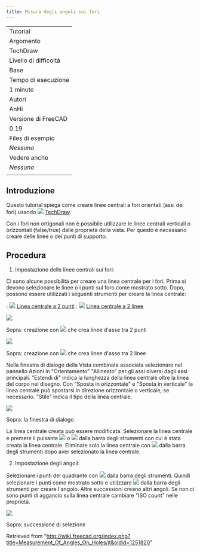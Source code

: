```yaml
---
title: Misura degli angoli sui fori
---
```

|  |
| --- |
| Tutorial |
| Argomento |
| TechDraw |
| Livello di difficoltà |
| Base |
| Tempo di esecuzione |
| 1 minute |
| Autori |
| AnHi |
| Versione di FreeCAD |
| 0.19 |
| Files di esempio |
| *Nessuno* |
| Vedere anche |
| *Nessuno* |
|  |

## Introduzione

Questo tutorial spiega come creare linee centrali a fori orientati (assi dei fori) usando ![](/images/Workbench_TechDraw.svg) [TechDraw](/TechDraw_Workbench/it "TechDraw Workbench/it").

Con i fori non ortigonali non è possibile utilizzare le linee centrali verticali o orizzontali (false/true) dalle proprietà della vista. Per questo è necessario creare delle linee o dei punti di supporto.

## Procedura

1. Impostazione delle linee centrali sui fori:

Ci sono alcune possibilità per creare una linea centrale per i fori.
Prima si devono selezionare le linee o i punti sul foro come mostrato sotto. Dopo, possono essere utilizzati i seguenti strumenti per creare la linea centrale:

:   ![](/images/TechDraw_2PointCenterLine.svg) [Linea centrale a 2 punti](/TechDraw_2PointCenterLine/it "TechDraw 2PointCenterLine/it")
:   ![](/images/TechDraw_2LineCenterLine.svg) [Linea centrale a 2 linee](/TechDraw_2LineCenterLine/it "TechDraw 2LineCenterLine/it")

![](/images/TechDraw_Tutorial_2PointCenterLine_example.png)

Sopra: creazione con ![](/images/TechDraw_2PointCenterLine.svg) che crea linee d'asse tra 2 punti

![](/images/TechDraw_Tutorial_2LineCenterLine_example.png)

Sopra: creazione con ![](/images/TechDraw_2LineCenterLine.svg) che crea linee d'asse tra 2 linee

Nella finestra di dialogo della Vista combinata associata selezionare nel pannello Azioni in "Orientamento" "Allineato" per gli assi diversi dagli assi principali. "Estendi di" indica la lunghezza della linea centrale oltre la linea del corpo nel disegno. Con "Sposta in orizzontale" e "Sposta in verticale" la linea centrale può spostarsi in direzione orizzontale o verticale, se necessario. "Stile" indica il tipo della linea centrale.

![](/images/Create-Center-Line3P.JPG)

Sopra: la finestra di dialogo

La linea centrale creata può essere modificata. Selezionare la linea centrale e premere il pulsante ![](/images/TechDraw_2LineCenterLine.svg) o ![](/images/TechDraw_2PointCenterLine.svg) dalla barra degli strumenti con cui è stata creata la linea centrale. Eliminare solo la linea centrale con ![](/images/TechDraw_CosmeticEraser.svg) dalla barra degli strumenti dopo aver selezionato la linea centrale.

2. Impostazione degli angoli:

Selezionare i punti del quadrante con ![](/images/TechDraw_Quadrants.svg) dalla barra degli strumenti. Quindi selezionare i punti come mostrato sotto e utilizzare ![](/images/TechDraw_Dimension_Angle3Pt.svg) dalla barra degli strumenti per creare l'angolo. Altre successioni creano altri angoli.
Se non ci sono punti di aggancio sulla linea centrale cambiare "ISO count" nelle proprietà.

![](/images/AnHi11.PNG)

Sopra: successione di selezione

Retrieved from "<http://wiki.freecad.org/index.php?title=Measurement_Of_Angles_On_Holes/it&oldid=1251820>"